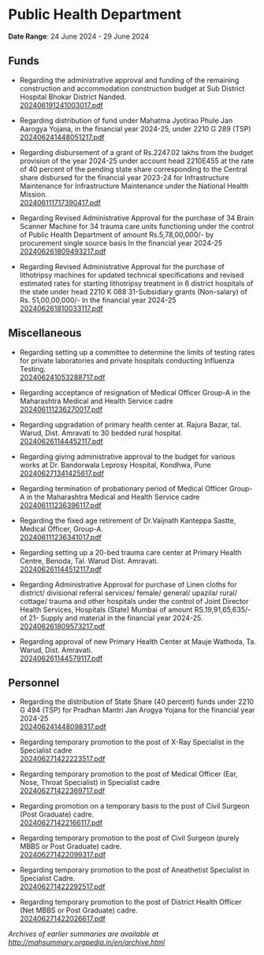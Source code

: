 # Public Health Department

**Date Range**: 24 June 2024 - 29 June 2024


## Funds
- Regarding the administrative approval and funding of the remaining construction and accommodation construction budget at Sub District Hospital Bhokar District Nanded.\
  [202406191241003017.pdf](https://gr.maharashtra.gov.in/Site/Upload/Government%20Resolutions/English/202406191241003017.pdf)

- Regarding distribution of fund under Mahatma Jyotirao Phule Jan Aarogya Yojana, in the financial year 2024-25, under 2210 G 289 (TSP)\
  [202406241448051217.pdf](https://gr.maharashtra.gov.in/Site/Upload/Government%20Resolutions/English/202406241448051217.pdf)

- Regarding disbursement of a grant of Rs.2247.02 lakhs from the budget provision of the year 2024-25 under account head 2210E455 at the rate of 40 percent of the pending state share corresponding to the Central share disbursed for the financial year 2023-24 for Infrastructure  Maintenance for Infrastructure  Maintenance under the National Health Mission.\
  [202406111717390417.pdf](https://gr.maharashtra.gov.in/Site/Upload/Government%20Resolutions/English/202406111717390417.pdf)

- Regarding Revised Administrative Approval for the purchase of 34 Brain Scanner Machine for 34 trauma care units functioning under the control of Public Health Department of amount Rs.5,78,00,000/- by  procurement single source basis In the financial year 2024-25\
  [202406261809493217.pdf](https://gr.maharashtra.gov.in/Site/Upload/Government%20Resolutions/English/202406261809493217.pdf)

- Regarding Revised Administrative Approval for the purchase of lithotripsy machines for updated technical specifications and revised estimated rates for starting lithotripsy treatment in 6 district hospitals of the state under head 2210 K 088 31-Subsidiary grants (Non-salary) of  Rs. 51,00,00,000/- In the financial year 2024-25\
  [202406261810033117.pdf](https://gr.maharashtra.gov.in/Site/Upload/Government%20Resolutions/English/202406261810033117.pdf)

## Miscellaneous
- Regarding setting up a committee to determine the limits of testing rates for private laboratories and private hospitals conducting Influenza Testing.\
  [202406241053288717.pdf](https://gr.maharashtra.gov.in/Site/Upload/Government%20Resolutions/English/202406241053288717.pdf)

- Regarding acceptance of resignation of Medical Officer Group-A in the Maharashtra Medical and Health Service cadre\
  [202406111236270017.pdf](https://gr.maharashtra.gov.in/Site/Upload/Government%20Resolutions/English/202406111236270017.pdf)

- Regarding upgradation of primary health center at.  Rajura Bazar, tal. Warud, Dist. Amravati to 30 bedded rural hospital.\
  [202406261144452117.pdf](https://gr.maharashtra.gov.in/Site/Upload/Government%20Resolutions/English/202406261144452117.pdf)

- Regarding giving administrative approval to the budget for various works at Dr. Bandorwala Leprosy Hospital, Kondhwa, Pune\
  [202406271341425617.pdf](https://gr.maharashtra.gov.in/Site/Upload/Government%20Resolutions/English/202406271341425617....pdf)

- Regarding termination of probationary period of Medical Officer Group-A in the Maharashtra Medical and Health Service cadre\
  [202406111236396117.pdf](https://gr.maharashtra.gov.in/Site/Upload/Government%20Resolutions/English/202406111236396117.pdf)

- Regarding the fixed age retirement of Dr.Vaijnath Kanteppa Sastte, Medical Officer, Group-A.\
  [202406111236341017.pdf](https://gr.maharashtra.gov.in/Site/Upload/Government%20Resolutions/English/202406111236341017.pdf)

- Regarding setting up a 20-bed trauma care center at Primary Health Centre, Benoda, Tal. Warud Dist.  Amravati.\
  [202406261144512117.pdf](https://gr.maharashtra.gov.in/Site/Upload/Government%20Resolutions/English/202406261144512117.pdf)

- Regarding Administrative Approval for purchase of  Linen cloths for district/ divisional referral services/ female/ general/ upazila/ rural/ cottage/ trauma and other hospitals under the control of Joint Director Health Services, Hospitals (State) Mumbai of amount RS.19,91,65,635/- of 21- Supply and material  in the financial year 2024-25.\
  [202406261809573217.pdf](https://gr.maharashtra.gov.in/Site/Upload/Government%20Resolutions/English/202406261809573217.pdf)

- Regarding approval of new Primary Health Center at Mauje Wathoda, Ta. Warud, Dist. Amravati.\
  [202406261144579117.pdf](https://gr.maharashtra.gov.in/Site/Upload/Government%20Resolutions/English/202406261144579117.pdf)

## Personnel
- Regarding the distribution of State Share (40 percent) funds under 2210 G 494 (TSP) for Pradhan Mantri Jan Arogya Yojana for the financial year 2024-25\
  [202406241448098317.pdf](https://gr.maharashtra.gov.in/Site/Upload/Government%20Resolutions/English/202406241448098317.pdf)

- Regarding temporary promotion to the post of X-Ray Specialist in the Specialist cadre\
  [202406271422223517.pdf](https://gr.maharashtra.gov.in/Site/Upload/Government%20Resolutions/English/202406271422223517.pdf)

- Regarding temporary promotion to the post of Medical Officer (Ear, Nose, Throat Specialist) in Specialist cadre\
  [202406271422369717.pdf](https://gr.maharashtra.gov.in/Site/Upload/Government%20Resolutions/English/202406271422369717.pdf)

- Regarding promotion on a temporary basis to the post of Civil Surgeon (Post Graduate) cadre.\
  [202406271422166117.pdf](https://gr.maharashtra.gov.in/Site/Upload/Government%20Resolutions/English/202406271422166117.pdf)

- Regarding temporary promotion to the post of Civil Surgeon (purely MBBS or Post Graduate) cadre.\
  [202406271422099317.pdf](https://gr.maharashtra.gov.in/Site/Upload/Government%20Resolutions/English/202406271422099317.pdf)

- Regarding temporary promotion to the post of Aneathetist Specialist in Specialist Cadre.\
  [202406271422292517.pdf](https://gr.maharashtra.gov.in/Site/Upload/Government%20Resolutions/English/202406271422292517.pdf)

- Regarding temporary promotion to the post of District Health Officer (Net MBBS or Post Graduate) cadre.\
  [202406271422026617.pdf](https://gr.maharashtra.gov.in/Site/Upload/Government%20Resolutions/English/202406271422026617.pdf)


*Archives of earlier summaries are available at http://mahsummary.orgpedia.in/en/archive.html*